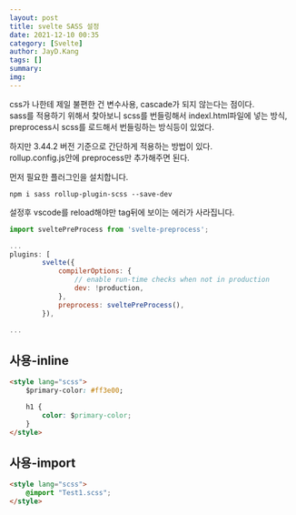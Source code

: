 ```yaml
---
layout: post
title: svelte SASS 설정
date: 2021-12-10 00:35
category: [Svelte]
author: JayD.Kang 
tags: []
summary: 
img: 
---
```


css가 나한테 제일 불편한 건 변수사용, cascade가 되지 않는다는 점이다.  
sass를 적용하기 위해서 찾아보니 scss를 번들링해서 indexl.html파일에 넣는 방식,   
preprocess시 scss를 로드해서 번들링하는 방식등이 있었다.

하지만 3.44.2 버전 기준으로 간단하게 적용하는 방법이 있다.  
rollup.config.js안에 preprocess만 추가해주면 된다. 

먼저 필요한 플러그인을 설치합니다.

```shell
npm i sass rollup-plugin-scss --save-dev
```

설정후 vscode를 reload해야만 tag뒤에 보이는 에러가 사라집니다.

```javascript
import sveltePreProcess from 'svelte-preprocess';

...
plugins: [
		svelte({
			compilerOptions: {
				// enable run-time checks when not in production
				dev: !production,
			},
			preprocess: sveltePreProcess(),
		}),

...
```   

## 사용-inline
```html
<style lang="scss">
	$primary-color: #ff3e00;

	h1 {
		color: $primary-color;
	}
</style>
```

## 사용-import
```html
<style lang="scss">
	@import "Test1.scss";
</style>
```

